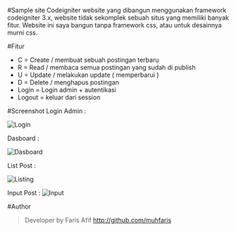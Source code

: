 #Sample site Codeigniter
website yang dibangun menggunakan framework codeigniter 3.x, website tidak sekomplek sebuah situs yang memiliki banyak fitur. Website ini saya bangun tanpa framework css, atau untuk desainnya murni css.

#Fitur
- C = Create / membuat sebuah postingan terbaru
- R = Read / membaca semua postingan yang sudah di publish
- U = Update / melakukan update ( memperbarui ) 
- D = Delete / menghapus postingan
- Login = Login admin + autentikasi
- Logout = keluar dari session

#Screenshot
Login Admin :

![Login](http://storage8.static.itmages.com/i/16/0827/s_1472281749_1593659_6cf37f315b.png)

Dasboard :

![Dasboard](http://pix.toile-libre.org/upload/original/1472282184.png)

List Post :

![Listing](http://storage2.static.itmages.com/i/16/0827/h_1472282469_9360483_3fb36b320b.png)

Input Post 
:
![Input](http://storage4.static.itmages.com/i/16/0827/h_1472282552_5798162_8a2b7f1850.png)

#Author
> Developer by Faris Afif 
> http://github.com/muhfaris
